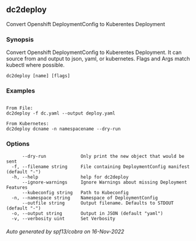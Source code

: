 ## dc2deploy

Convert Openshift DeploymentConfig to Kuberentes Deployment

### Synopsis

Convert Openshift DeploymentConfig to Kuberentes Deployment. It can source from and output to json, yaml, or kubernetes. Flags and Args match kubectl where possible.

```
dc2deploy [name] [flags]
```

### Examples

```

From File:
dc2deploy -f dc.yaml --output deploy.yaml
	
From Kubernetes:
dc2deploy dcname -n namespacename --dry-run
```

### Options

```
      --dry-run             Only print the new object that would be sent
  -f, --filename string     File containing DeploymentConfig manifest (default "-")
  -h, --help                help for dc2deploy
      --ignore-warnings     Ignore Warnings about missing Deployment Features
      --kubeconfig string   Path to Kubeconfig
  -n, --namespace string    Namespace of DeploymentConfig
      --outfile string      Output filename. Defaults to STDOUT (default "-")
  -o, --output string       Output in JSON (default "yaml")
  -v, --verbosity uint      Set Verbosity
```

###### Auto generated by spf13/cobra on 16-Nov-2022
